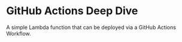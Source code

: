 # GitHub Actions Deep Dive

A simple Lambda function that can be deployed via a GitHub Actions Workflow. 

##